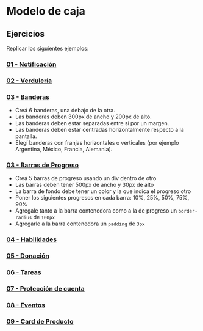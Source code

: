 # Modelo de caja

## Ejercicios

Replicar los siguientes ejemplos:

### [01 - Notificación](https://uidesigndaily.com/posts/sketch-notification-widget-day-855)

### [02 - Verdulería](https://fm08n.csb.app/)

### [03 - Banderas](https://www.countryflags.com/en/)

- Creá 6 banderas, una debajo de la otra. 
- Las banderas deben 300px de ancho y 200px de alto.
- Las banderas deben estar separadas entre sí por un margen.
- Las banderas deben estar centradas horizontalmente respecto a la pantalla.
- Elegí banderas con franjas horizontales o verticales (por ejemplo Argentina, México, Francia, Alemania).

### [03 - Barras de Progreso](https://www.countryflags.com/en/)

- Creá 5 barras de progreso usando un div dentro de otro
- Las barras deben tener 500px de ancho y 30px de alto
- La barra de fondo debe tener un color y la que indica el progreso otro
- Poner los siguientes progresos en cada barra: 10%, 25%, 50%, 75%, 90%
- Agregale tanto a la barra contenedora como a la de progreso un `border-radius` de `100px`
- Agregarle a la barra contenedora un `padding` de `3px`

### [04 - Habilidades](https://uidesigndaily.com/posts/sketch-skills-list-card-day-929)

### [05 - Donación](https://uidesigndaily.com/posts/sketch-donate-widget-day-1038)

### [06 - Tareas](https://i.imgur.com/CTzHqjK.png)

### [07 - Protección de cuenta](https://uidesigndaily.com/posts/sketch-protect-account-widget-day-975)

### [08 - Eventos](https://hj47o.csb.app/)

### [09 - Card de Producto](https://tjq7t.csb.app/)

